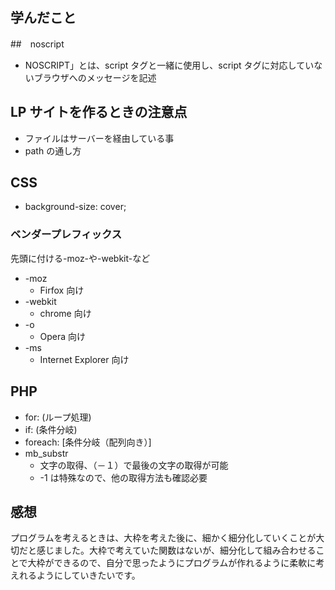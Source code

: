 ## 学んだこと

##　noscript

- NOSCRIPT」とは、script タグと一緒に使用し、script タグに対応していないブラウザへのメッセージを記述

## LP サイトを作るときの注意点

- ファイルはサーバーを経由している事
- path の通し方

## CSS

- background-size: cover;

### ベンダープレフィックス

先頭に付ける-moz-や-webkit-など

- -moz
  - Firfox 向け
- -webkit
  - chrome 向け
- -o
  - Opera 向け
- -ms
  - Internet Explorer 向け

## PHP

- for:
  (ループ処理)
- if:
  (条件分岐)
- foreach:
  [条件分岐（配列向き）]
- mb_substr
  - 文字の取得、（－１）で最後の文字の取得が可能
  - -1 は特殊なので、他の取得方法も確認必要


## 感想
プログラムを考えるときは、大枠を考えた後に、細かく細分化していくことが大切だと感じました。大枠で考えていた関数はないが、細分化して組み合わせることで大枠ができるので、自分で思ったようにプログラムが作れるように柔軟に考えれるようにしていきたいです。

